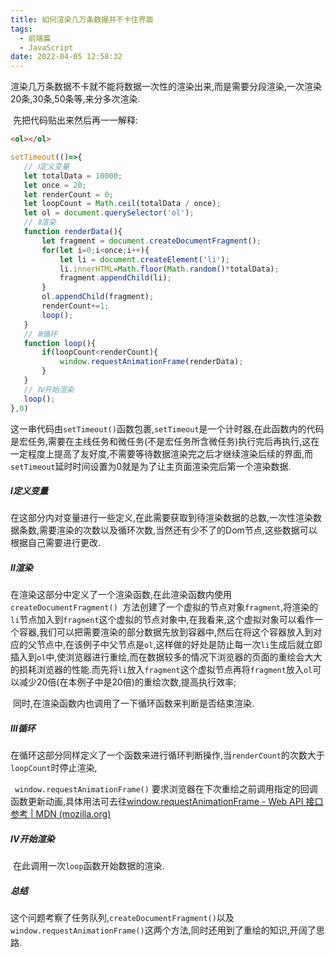 ```yaml
---
title: 如何渲染几万条数据并不卡住界面
tags:
  - 前端篇
  - JavaScript
date: 2022-04-05 12:58:32
---
```



​	渲染几万条数据不卡就不能将数据一次性的渲染出来,而是需要分段渲染,一次渲染20条,30条,50条等,来分多次渲染.

​	先把代码贴出来然后再一一解释:

~~~ html
<ol></ol>
~~~

~~~javascript
setTimeout(()=>{
   // Ⅰ定义变量
   let totalData = 10000;
   let once = 20;
   let renderCount = 0;
   let loopCount = Math.ceil(totalData / once);
   let ol = document.querySelector('ol');
   // Ⅱ渲染
   function renderData(){
       let fragment = document.createDocumentFragment();
       for(let i=0;i<once;i++){
           let li = document.createElement('li');
       	   li.innerHTML=Math.floor(Math.random()*totalData);
       	   fragment.appendChild(li);
       }
       ol.appendChild(fragment);
       renderCount+=1;
       loop();
   }
   // Ⅲ循环
   function loop(){
       if(loopCount<renderCount){
           window.requestAnimationFrame(renderData);
       }
   }
   // Ⅳ开始渲染
   loop();
},0)
~~~

​	这一串代码由`setTimeout()`函数包裹,`setTimeout`是一个计时器,在此函数内的代码是宏任务,需要在主线任务和微任务(不是宏任务所含微任务)执行完后再执行,这在一定程度上提高了友好度,不需要等待数据渲染完之后才继续渲染后续的界面,而`setTimeout`延时时间设置为0就是为了让主页面渲染完后第一个渲染数据.

##### Ⅰ定义变量

​	在这部分内对变量进行一些定义,在此需要获取到待渲染数据的总数,一次性渲染数据条数,需要渲染的次数以及循环次数,当然还有少不了的Dom节点,这些数据可以根据自己需要进行更改.

##### Ⅱ渲染

​	在渲染这部分中定义了一个渲染函数,在此渲染函数内使用`createDocumentFragment() `方法创建了一个虚拟的节点对象`fragment`,将渲染的`li`节点加入到`fragment`这个虚拟的节点对象中,在我看来,这个虚拟对象可以看作一个容器,我们可以把需要渲染的部分数据先放到容器中,然后在将这个容器放入到对应的父节点中,在该例子中父节点是`ol`,这样做的好处是防止每一次`li`生成后就立即插入到`ol`中,使浏览器进行重绘,而在数据较多的情况下浏览器的页面的重绘会大大的损耗浏览器的性能.而先将`li`放入`fragment`这个虚拟节点再将`fragment`放入`ol`可以减少20倍(在本例子中是20倍)的重绘次数,提高执行效率;

​	同时,在渲染函数内也调用了一下循环函数来判断是否结束渲染.

##### Ⅲ循环

​	在循环这部分同样定义了一个函数来进行循环判断操作,当`renderCount`的次数大于`loopCount`时停止渲染,

` window.requestAnimationFrame()` 要求浏览器在下次重绘之前调用指定的回调函数更新动画,具体用法可去往[window.requestAnimationFrame - Web API 接口参考 | MDN (mozilla.org)](https://developer.mozilla.org/zh-CN/docs/Web/API/Window/requestAnimationFrame)

##### Ⅳ开始渲染	

​	在此调用一次`loop`函数开始数据的渲染.

##### 总结

​	这个问题考察了任务队列,`createDocumentFragment()`以及`window.requestAnimationFrame()`这两个方法,同时还用到了重绘的知识,开阔了思路.

